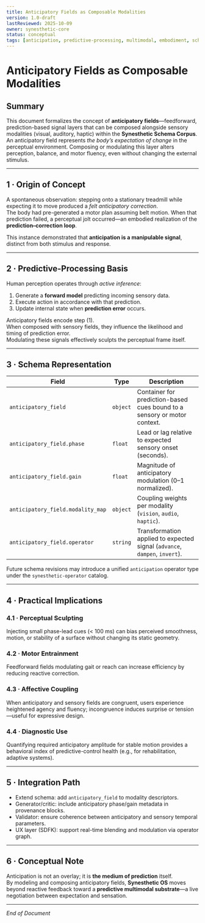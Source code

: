 ```yaml
---
title: Anticipatory Fields as Composable Modalities
version: 1.0-draft
lastReviewed: 2025-10-09
owner: synesthetic-core
status: conceptual
tags: [anticipation, predictive-processing, multimodal, embodiment, schema-theory]
---
```


# Anticipatory Fields as Composable Modalities

## Summary
This document formalizes the concept of **anticipatory fields**—feedforward, prediction-based signal layers that can be composed alongside sensory modalities (visual, auditory, haptic) within the **Synesthetic Schema Corpus**.  
An anticipatory field represents *the body’s expectation of change* in the perceptual environment. Composing or modulating this layer alters perception, balance, and motor fluency, even without changing the external stimulus.

---

## 1 · Origin of Concept
A spontaneous observation: stepping onto a stationary treadmill while expecting it to move produced a *felt anticipatory correction*.  
The body had pre-generated a motor plan assuming belt motion. When that prediction failed, a perceptual jolt occurred—an embodied realization of the **prediction–correction loop**.

This instance demonstrated that **anticipation is a manipulable signal**, distinct from both stimulus and response.

---

## 2 · Predictive-Processing Basis
Human perception operates through *active inference*:
1. Generate a **forward model** predicting incoming sensory data.
2. Execute action in accordance with that prediction.
3. Update internal state when **prediction error** occurs.

Anticipatory fields encode step (1).  
When composed with sensory fields, they influence the likelihood and timing of prediction error.  
Modulating these signals effectively sculpts the perceptual frame itself.

---

## 3 · Schema Representation

| Field | Type | Description |
|-------|------|-------------|
| `anticipatory_field` | `object` | Container for prediction-based cues bound to a sensory or motor context. |
| `anticipatory_field.phase` | `float` | Lead or lag relative to expected sensory onset (seconds). |
| `anticipatory_field.gain` | `float` | Magnitude of anticipatory modulation (0–1 normalized). |
| `anticipatory_field.modality_map` | `object` | Coupling weights per modality (`vision`, `audio`, `haptic`). |
| `anticipatory_field.operator` | `string` | Transformation applied to expected signal (`advance`, `dampen`, `invert`). |

Future schema revisions may introduce a unified `anticipation` operator type under the `synesthetic-operator` catalog.

---

## 4 · Practical Implications

### 4.1 · Perceptual Sculpting
Injecting small phase-lead cues (< 100 ms) can bias perceived smoothness, motion, or stability of a surface without changing its static geometry.

### 4.2 · Motor Entrainment
Feedforward fields modulating gait or reach can increase efficiency by reducing reactive correction.

### 4.3 · Affective Coupling
When anticipatory and sensory fields are congruent, users experience heightened agency and fluency; incongruence induces surprise or tension—useful for expressive design.

### 4.4 · Diagnostic Use
Quantifying required anticipatory amplitude for stable motion provides a behavioral index of predictive-control health (e.g., for rehabilitation, adaptive systems).

---

## 5 · Integration Path
- Extend schema: add `anticipatory_field` to modality descriptors.  
- Generator/critic: include anticipatory phase/gain metadata in provenance blocks.  
- Validator: ensure coherence between anticipatory and sensory temporal parameters.  
- UX layer (SDFK): support real-time blending and modulation via operator graph.

---

## 6 · Conceptual Note
Anticipation is not an overlay; it is **the medium of prediction** itself.  
By modeling and composing anticipatory fields, **Synesthetic OS** moves beyond reactive feedback toward a **predictive multimodal substrate**—a live negotiation between expectation and sensation.

---

*End of Document*

